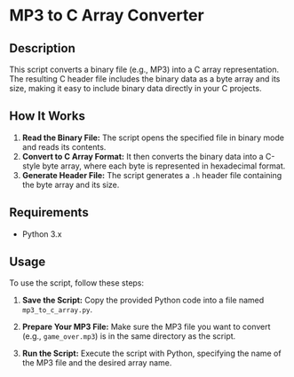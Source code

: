 # MP3 to C Array Converter

## Description

This script converts a binary file (e.g., MP3) into a C array representation. The resulting C header file includes the binary data as a byte array and its size, making it easy to include binary data directly in your C projects.

## How It Works

1. **Read the Binary File:** The script opens the specified file in binary mode and reads its contents.
2. **Convert to C Array Format:** It then converts the binary data into a C-style byte array, where each byte is represented in hexadecimal format.
3. **Generate Header File:** The script generates a `.h` header file containing the byte array and its size.

## Requirements

- Python 3.x

## Usage

To use the script, follow these steps:

1. **Save the Script:** Copy the provided Python code into a file named `mp3_to_c_array.py`.

2. **Prepare Your MP3 File:** Make sure the MP3 file you want to convert (e.g., `game_over.mp3`) is in the same directory as the script.

3. **Run the Script:** Execute the script with Python, specifying the name of the MP3 file and the desired array name.
